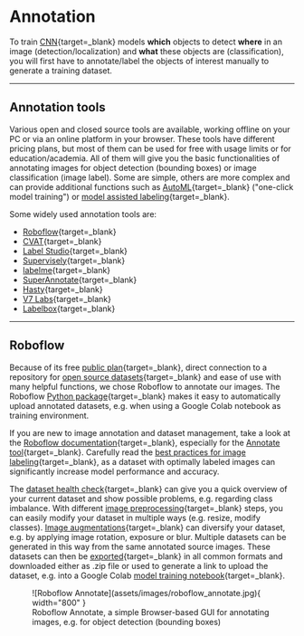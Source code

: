 # Annotation

To train [CNN](https://en.wikipedia.org/wiki/Convolutional_neural_network){target=_blank}
models **which** objects to detect **where** in an image (detection/localization)
and **what** these objects are (classification), you will first have to
annotate/label the objects of interest manually to generate a training dataset.

---

## Annotation tools

Various open and closed source tools are available, working offline on your PC
or via an online platform in your browser. These tools have different pricing plans,
but most of them can be used for free with usage limits or for education/academia.
All of them will give you the basic functionalities of annotating images for
object detection (bounding boxes) or image classification (image label).
Some are simple, others are more complex and can provide additional functions
such as [AutoML](https://en.wikipedia.org/wiki/Automated_machine_learning){target=_blank}
("one-click model training") or
[model assisted labeling](https://docs.roboflow.com/annotate/model-assisted-labeling){target=_blank}.

Some widely used annotation tools are:

- [Roboflow](https://roboflow.com/){target=_blank}
- [CVAT](https://www.cvat.ai/){target=_blank}
- [Label Studio](https://labelstud.io/){target=_blank}
- [Supervisely](https://supervise.ly/){target=_blank}
- [labelme](https://github.com/wkentaro/labelme){target=_blank}
- [SuperAnnotate](https://www.superannotate.com/){target=_blank}
- [Hasty](https://hasty.ai/){target=_blank}
- [V7 Labs](https://www.v7labs.com/){target=_blank}
- [Labelbox](https://labelbox.com/){target=_blank}

---

## Roboflow

Because of its free [public plan](https://roboflow.com/pricing){target=_blank},
direct connection to a repository for
[open source datasets](https://roboflow.com/universe){target=_blank} and ease
of use with many helpful functions, we chose Roboflow to annotate our images.
The Roboflow [Python package](https://docs.roboflow.com/python){target=_blank}
makes it easy to automatically upload annotated datasets, e.g. when using a
Google Colab notebook as training environment.

If you are new to image annotation and dataset management, take a look at the
[Roboflow documentation](https://docs.roboflow.com/){target=_blank}, especially
for the [Annotate tool](https://docs.roboflow.com/annotate){target=_blank}.
Carefully read the
[best practices for image labeling](https://blog.roboflow.com/tips-for-how-to-label-images/){target=_blank},
as a dataset with optimally labeled images can significantly increase model
performance and accuracy.

The [dataset health check](https://docs.roboflow.com/dataset-health-check){target=_blank}
can give you a quick overview of your current dataset and show possible
problems, e.g. regarding class imbalance. With different
[image preprocessing](https://docs.roboflow.com/image-transformations/image-preprocessing){target=_blank}
steps, you can easily modify your dataset in multiple ways (e.g. resize,
modify classes).
[Image augmentations](https://docs.roboflow.com/image-transformations/image-augmentation){target=_blank}
can diversify your dataset, e.g. by applying image rotation, exposure or blur.
Multiple datasets can be generated in this way from the same annotated source
images. These datasets can then be
[exported](https://docs.roboflow.com/exporting-data){target=_blank} in all
common formats and downloaded either as .zip file or used to generate a link
to upload the dataset, e.g. into a Google Colab
[model training notebook](train_detection.md){target=_blank}.

<figure markdown>
  ![Roboflow Annotate](assets/images/roboflow_annotate.jpg){ width="800" }
  <figcaption>Roboflow Annotate, a simple Browser-based GUI for annotating
              images, e.g. for object detection (bounding boxes)</figcaption>
</figure>
